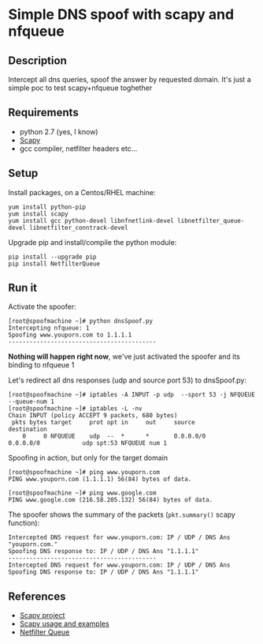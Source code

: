 # Simple DNS spoof with scapy and nfqueue

## Description

Intercept all dns queries, spoof the answer by requested domain.
It's just a simple poc to test scapy+nfqueue toghether

## Requirements

- python 2.7 (yes, I know)
- [Scapy](http://www.secdev.org/projects/scapy/)
- gcc compiler, netfilter headers etc...


## Setup

Install packages, on a Centos/RHEL machine:

```
yum install python-pip
yum install scapy
yum install gcc python-devel libnfnetlink-devel libnetfilter_queue-devel libnetfilter_conntrack-devel
```

Upgrade pip and install/compile the python module:

```
pip install --upgrade pip
pip install NetfilterQueue
```

## Run it

Activate the spoofer:

```
[root@spoofmachine ~]# python dnsSpoof.py
Intercepting nfqueue: 1
Spoofing www.youporn.com to 1.1.1.1
------------------------------------------
```

**Nothing will happen right now**, we've just activated the spoofer and its binding to nfqueue 1

Let's redirect all dns responses (udp and source port 53) to dnsSpoof.py:

```
[root@spoofmachine ~]# iptables -A INPUT -p udp  --sport 53 -j NFQUEUE --queue-num 1
[root@spoofmachine ~]# iptables -L -nv
Chain INPUT (policy ACCEPT 9 packets, 680 bytes)
 pkts bytes target     prot opt in     out     source               destination
    0     0 NFQUEUE    udp  --  *      *       0.0.0.0/0            0.0.0.0/0            udp spt:53 NFQUEUE num 1
```

Spoofing in action, but only for the target domain

```
[root@spoofmachine ~]# ping www.youporn.com
PING www.youporn.com (1.1.1.1) 56(84) bytes of data.

[root@spoofmachine ~]# ping www.google.com
PING www.google.com (216.58.205.132) 56(84) bytes of data.
```

The spoofer shows the summary of the packets (`pkt.summary()` scapy function):
```
Intercepted DNS request for www.youporn.com: IP / UDP / DNS Ans "youporn.com."
Spoofing DNS response to: IP / UDP / DNS Ans "1.1.1.1"
------------------------------------------
Intercepted DNS request for www.youporn.com: IP / UDP / DNS Ans
Spoofing DNS response to: IP / UDP / DNS Ans "1.1.1.1"
```

## References

- [Scapy project](http://www.secdev.org/projects/scapy/)
- [Scapy usage and examples](http://scapy.readthedocs.io/en/latest/usage.html)
- [Netfilter Queue](http://netfilter.org/projects/libnetfilter_queue/)
